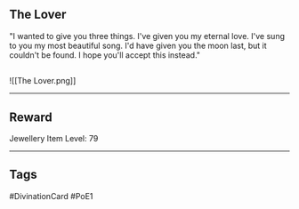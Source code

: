 ## The Lover
"I wanted to give you three things. I've given you my eternal love. I've sung to you my most beautiful song. I'd have given you the moon last, but it couldn't be found. I hope you'll accept this instead."
## 
![[The Lover.png]]

---
## Reward
Jewellery
Item Level: 79

---
## Tags
#DivinationCard
#PoE1